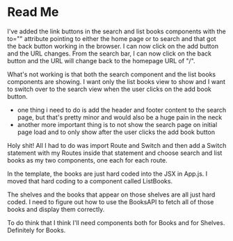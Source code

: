 # Read Me

I've added the link buttons in the search and list books components with the to="" attribute pointing to either the home page or to search and that got the back button working in the browser. I can now click on the add button and the URL changes. From the search bar, I can now click on the back button and the URL will change back to the homepage URL of "/". 

What's not working is that both the search component and the list books components are showing. I want only the list books view to show and I want to switch over to the search view when the user clicks on the add book button.

- one thing i need to do is add the header and footer content to the search page, but that's pretty minor and would also be a huge pain in the neck
- another more important thing is to not show the search page on initial page load and to only show after the user clicks the add book button

Holy shit! All I had to do was import Route and Switch and then add a Switch statement with my Routes inside that statement and choose search and list books as my two components, one each for each route.

In the template, the books are just hard coded into the JSX in App.js. I moved that hard coding to a component called ListBooks. 

The shelves and the books that appear on those shelves are all just hard coded. I need to figure out how to use the BooksAPI to fetch all of those books and display them correctly.

To do think that I think I'll need components both for Books and for Shelves. Definitely for Books.


